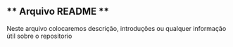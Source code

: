 ## ** Arquivo README **
Neste arquivo colocaremos descrição, introduções ou qualquer informação útil sobre o repositorio
